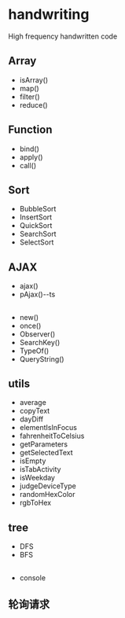 # handwriting

High frequency handwritten code

## Array

- isArray()
- map()
- filter()
- reduce()

## Function

- bind()
- apply()
- call()

## Sort

- BubbleSort
- InsertSort
- QuickSort
- SearchSort
- SelectSort

## AJAX

- ajax()
- pAjax()--ts

##

- new()
- once()
- Observer()
- SearchKey()
- TypeOf()
- QueryString()

## utils

- average
- copyText
- dayDiff
- elementIsInFocus
- fahrenheitToCelsius
- getParameters
- getSelectedText
- isEmpty
- isTabActivity
- isWeekday
- judgeDeviceType
- randomHexColor
- rgbToHex

## tree

- DFS
- BFS

##

- console

## 轮询请求

